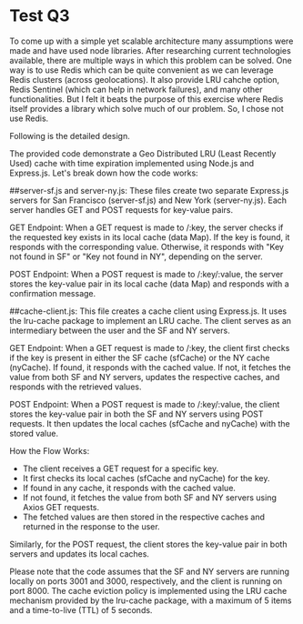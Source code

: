# Test Q3

To come up with a simple yet scalable architecture many assumptions were made and have used node libraries.
After researching current technologies available, there are multiple ways in which this problem can be solved. One way is to use Redis which can be quite convenient as we can leverage Redis clusters (across geolocations). It also provide LRU cahche option, Redis Sentinel (which can help in network failures), and many other functionalities. But I felt it beats the purpose of this exercise where Redis itself provides a library which solve much of our problem. So, I chose not use Redis. 

Following is the detailed design.

The provided code demonstrate a Geo Distributed LRU (Least Recently Used) cache with time expiration implemented using Node.js and Express.js. Let's break down how the code works:

##server-sf.js and server-ny.js:
These files create two separate Express.js servers for San Francisco (server-sf.js) and New York (server-ny.js). Each server handles GET and POST requests for key-value pairs.

GET Endpoint: When a GET request is made to /:key, the server checks if the requested key exists in its local cache (data Map). If the key is found, it responds with the corresponding value. Otherwise, it responds with "Key not found in SF" or "Key not found in NY", depending on the server.

POST Endpoint: When a POST request is made to /:key/:value, the server stores the key-value pair in its local cache (data Map) and responds with a confirmation message.

##cache-client.js:
This file creates a cache client using Express.js. It uses the lru-cache package to implement an LRU cache. The client serves as an intermediary between the user and the SF and NY servers.

GET Endpoint: When a GET request is made to /:key, the client first checks if the key is present in either the SF cache (sfCache) or the NY cache (nyCache). If found, it responds with the cached value. If not, it fetches the value from both SF and NY servers, updates the respective caches, and responds with the retrieved values.

POST Endpoint: When a POST request is made to /:key/:value, the client stores the key-value pair in both the SF and NY servers using POST requests. It then updates the local caches (sfCache and nyCache) with the stored value.

How the Flow Works:
- The client receives a GET request for a specific key.
- It first checks its local caches (sfCache and nyCache) for the key.
- If found in any cache, it responds with the cached value.
- If not found, it fetches the value from both SF and NY servers using Axios GET requests.
- The fetched values are then stored in the respective caches and returned in the response to the user.

Similarly, for the POST request, the client stores the key-value pair in both servers and updates its local caches.

Please note that the code assumes that the SF and NY servers are running locally on ports 3001 and 3000, respectively, and the client is running on port 8000. The cache eviction policy is implemented using the LRU cache mechanism provided by the lru-cache package, with a maximum of 5 items and a time-to-live (TTL) of 5 seconds.